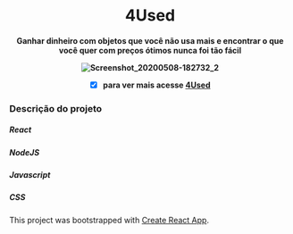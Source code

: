 <h1 align="center"> 4Used</h1>

<h4 align="center"> 
Ganhar dinheiro com objetos que você não usa mais e encontrar o que você quer com preços ótimos nunca foi tão fácil </4> 








![Screenshot_20200508-182732_2](https://user-images.githubusercontent.com/62360341/81456303-34ff6300-9168-11ea-9664-2520ce455658.png)
- [x] para ver mais acesse [4Used](http://julian-4used-1.surge.sh/)


### Descrição do projeto

##### React
##### NodeJS
##### Javascript
##### CSS
 This project was bootstrapped with [Create React App](https://github.com/facebook/create-react-app).</p>

